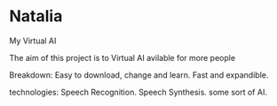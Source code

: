 # Natalia
 My Virtual AI

 The aim of this project is to Virtual AI avilable for more people

Breakdown:
    Easy to download, change and learn.
    Fast and expandible.

technologies:
    Speech Recognition.
    Speech Synthesis.
    some sort of AI.
     